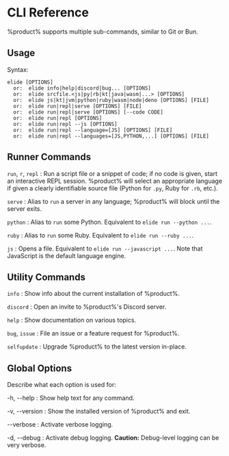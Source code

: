 # CLI Reference

%product% supports multiple sub-commands, similar to Git or Bun.

## Usage

Syntax:

```text
elide [OPTIONS]
  or:  elide info|help|discord|bug... [OPTIONS]
  or:  elide srcfile.<js|py|rb|kt|java|wasm|...> [OPTIONS]
  or:  elide js|kt|jvm|python|ruby|wasm|node|deno [OPTIONS] [FILE]
  or:  elide run|repl|serve [OPTIONS] [FILE]
  or:  elide run|repl|serve [OPTIONS] [--code CODE]
  or:  elide run|repl [OPTIONS]
  or:  elide run|repl --js [OPTIONS]
  or:  elide run|repl --language=[JS] [OPTIONS] [FILE]
  or:  elide run|repl --languages=[JS,PYTHON,...] [OPTIONS] [FILE]
```

## Runner Commands

`run`, `r`, `repl`
: Run a script file or a snippet of code; if no code is given, start an interactive REPL session. %product% will select
an appropriate language if given a clearly identifiable source file (Python for `.py`, Ruby for `.rb`, etc.).

`serve`
: Alias to `run` a server in any language; %product% will block until the server exits.

`python`
: Alias to `run` some Python. Equivalent to `elide run --python ...`.

`ruby`
: Alias to `run` some Ruby. Equivalent to `elide run --ruby ...`.

`js`
: Opens a file. Equivalent to `elide run --javascript ...`. Note that JavaScript is the default language engine.

## Utility Commands

`info`
: Show info about the current installation of %product%.

`discord`
: Open an invite to %product%'s Discord server.

`help`
: Show documentation on various topics.

`bug`, `issue`
: File an issue or a feature request for %product%.

`selfupdate`
: Upgrade %product% to the latest version in-place.

## Global Options

Describe what each option is used for:

-h, --help
: Show help text for any command.

-v, --version
: Show the installed version of %product% and exit.

--verbose
: Activate verbose logging.

-d, --debug
: Activate debug logging. **Caution:** Debug-level logging can be very verbose.

<seealso>
    <!--Provide links to related how-to guides, overviews, and tutorials.-->
</seealso>